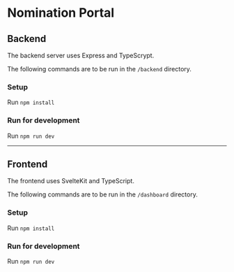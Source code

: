 # Nomination Portal

## Backend

The backend server uses Express and TypeScrypt.

The following commands are to be run in the `/backend` directory.
### Setup
Run `npm install`

### Run for development
Run `npm run dev`

<hr>

## Frontend

The frontend uses SvelteKit and TypeScript.

The following commands are to be run in the `/dashboard` directory.

### Setup
Run `npm install`

### Run for development
Run `npm run dev`
